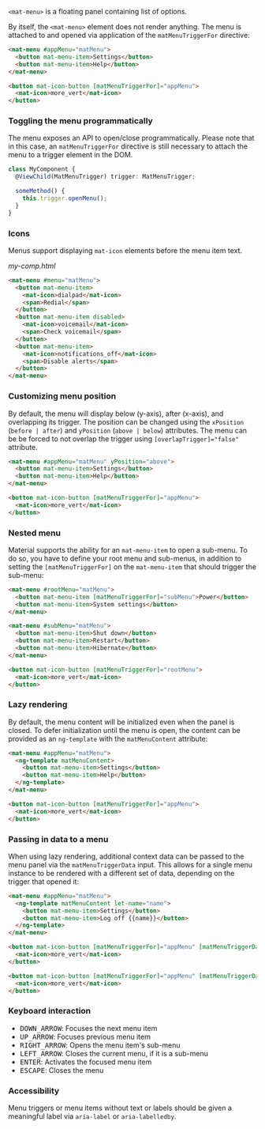 `<mat-menu>` is a floating panel containing list of options.

<!-- example(menu-overview) -->

By itself, the `<mat-menu>` element does not render anything. The menu is attached to and opened
via application of the `matMenuTriggerFor` directive:
```html
<mat-menu #appMenu="matMenu">
  <button mat-menu-item>Settings</button>
  <button mat-menu-item>Help</button>
</mat-menu>

<button mat-icon-button [matMenuTriggerFor]="appMenu">
  <mat-icon>more_vert</mat-icon>
</button>
```

### Toggling the menu programmatically
The menu exposes an API to open/close programmatically. Please note that in this case, an
`matMenuTriggerFor` directive is still necessary to attach the menu to a trigger element in the DOM.

```ts
class MyComponent {
  @ViewChild(MatMenuTrigger) trigger: MatMenuTrigger;

  someMethod() {
    this.trigger.openMenu();
  }
}
```

### Icons
Menus support displaying `mat-icon` elements before the menu item text.

*my-comp.html*
```html
<mat-menu #menu="matMenu">
  <button mat-menu-item>
    <mat-icon>dialpad</mat-icon>
    <span>Redial</span>
  </button>
  <button mat-menu-item disabled>
    <mat-icon>voicemail</mat-icon>
    <span>Check voicemail</span>
  </button>
  <button mat-menu-item>
    <mat-icon>notifications_off</mat-icon>
    <span>Disable alerts</span>
  </button>
</mat-menu>
```

### Customizing menu position

By default, the menu will display below (y-axis), after (x-axis), and overlapping its trigger.
The position can be changed using the `xPosition` (`before | after`) and `yPosition`
(`above | below`) attributes. The menu can be be forced to not overlap the trigger using
`[overlapTrigger]="false"` attribute.

```html
<mat-menu #appMenu="matMenu" yPosition="above">
  <button mat-menu-item>Settings</button>
  <button mat-menu-item>Help</button>
</mat-menu>

<button mat-icon-button [matMenuTriggerFor]="appMenu">
  <mat-icon>more_vert</mat-icon>
</button>
```

### Nested menu

Material supports the ability for an `mat-menu-item` to open a sub-menu. To do so, you have to define
your root menu and sub-menus, in addition to setting the `[matMenuTriggerFor]` on the `mat-menu-item`
that should trigger the sub-menu:

```html
<mat-menu #rootMenu="matMenu">
  <button mat-menu-item [matMenuTriggerFor]="subMenu">Power</button>
  <button mat-menu-item>System settings</button>
</mat-menu>

<mat-menu #subMenu="matMenu">
  <button mat-menu-item>Shut down</button>
  <button mat-menu-item>Restart</button>
  <button mat-menu-item>Hibernate</button>
</mat-menu>

<button mat-icon-button [matMenuTriggerFor]="rootMenu">
  <mat-icon>more_vert</mat-icon>
</button>
```

<!-- example(nested-menu) -->

### Lazy rendering
By default, the menu content will be initialized even when the panel is closed. To defer
initialization until the menu is open, the content can be provided as an `ng-template`
with the `matMenuContent` attribute:

```html
<mat-menu #appMenu="matMenu">
  <ng-template matMenuContent>
    <button mat-menu-item>Settings</button>
    <button mat-menu-item>Help</button>
  </ng-template>
</mat-menu>

<button mat-icon-button [matMenuTriggerFor]="appMenu">
  <mat-icon>more_vert</mat-icon>
</button>
```

### Passing in data to a menu
When using lazy rendering, additional context data can be passed to the menu panel via
the `matMenuTriggerData` input. This allows for a single menu instance to be rendered
with a different set of data, depending on the trigger that opened it:

```html
<mat-menu #appMenu="matMenu">
  <ng-template matMenuContent let-name="name">
    <button mat-menu-item>Settings</button>
    <button mat-menu-item>Log off {{name}}</button>
  </ng-template>
</mat-menu>

<button mat-icon-button [matMenuTriggerFor]="appMenu" [matMenuTriggerData]="{name: 'Sally'}">
  <mat-icon>more_vert</mat-icon>
</button>

<button mat-icon-button [matMenuTriggerFor]="appMenu" [matMenuTriggerData]="{name: 'Bob'}">
  <mat-icon>more_vert</mat-icon>
</button>
```

### Keyboard interaction
- <kbd>DOWN_ARROW</kbd>: Focuses the next menu item
- <kbd>UP_ARROW</kbd>: Focuses previous menu item
- <kbd>RIGHT_ARROW</kbd>: Opens the menu item's sub-menu
- <kbd>LEFT_ARROW</kbd>: Closes the current menu, if it is a sub-menu
- <kbd>ENTER</kbd>: Activates the focused menu item
- <kbd>ESCAPE</kbd>: Closes the menu

### Accessibility
Menu triggers or menu items without text or labels should be given a meaningful label via
`aria-label` or `aria-labelledby`.
